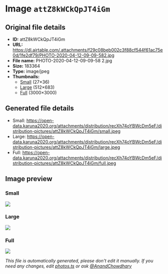 # Image `attZ8kWCkQpJT4iGm`

## Original file details

- **ID:** attZ8kWCkQpJT4iGm
- **URL:** https://dl.airtable.com/.attachments/f29c08beb002c3f88cf544f61ac75e0d/1fe2df79/PHOTO-2020-04-12-09-09-582.jpg
- **File name:** PHOTO-2020-04-12-09-09-58 2.jpg
- **Size:** 183364
- **Type:** image/jpeg
- **Thumbnails:**
  - [Small](https://dl.airtable.com/.attachmentThumbnails/a75ba76f63941082fe601c5b58d9570c/6f0b404f) (27×36)
  - [Large](https://dl.airtable.com/.attachmentThumbnails/24f27c8ec7fa06eae85937f1eefa166c/25a053c6) (512×683)
  - [Full](https://dl.airtable.com/.attachmentThumbnails/6d4b69e161ef3faf4a603b94fe36f7ee/7a50a859) (3000×3000)

## Generated file details

- Small: https://open-data.karuna2020.org/attachments/distribution/recXh74oYBWcDm5eF/distribution-pictures/attZ8kWCkQpJT4iGm/small.jpeg
- Large: https://open-data.karuna2020.org/attachments/distribution/recXh74oYBWcDm5eF/distribution-pictures/attZ8kWCkQpJT4iGm/large.jpeg
- Full: https://open-data.karuna2020.org/attachments/distribution/recXh74oYBWcDm5eF/distribution-pictures/attZ8kWCkQpJT4iGm/full.jpeg

## Image preview

### Small

![](https://open-data.karuna2020.org/attachments/distribution/recXh74oYBWcDm5eF/distribution-pictures/attZ8kWCkQpJT4iGm/small.jpeg)

### Large

![](https://open-data.karuna2020.org/attachments/distribution/recXh74oYBWcDm5eF/distribution-pictures/attZ8kWCkQpJT4iGm/large.jpeg)

### Full

![](https://open-data.karuna2020.org/attachments/distribution/recXh74oYBWcDm5eF/distribution-pictures/attZ8kWCkQpJT4iGm/full.jpeg)

_This file is automatically generated, please don't edit it manually. If you need any changes, edit [photos.ts](/photos.ts) or ask [@AnandChowdhary](https://github.com/AnandChowdhary)_
